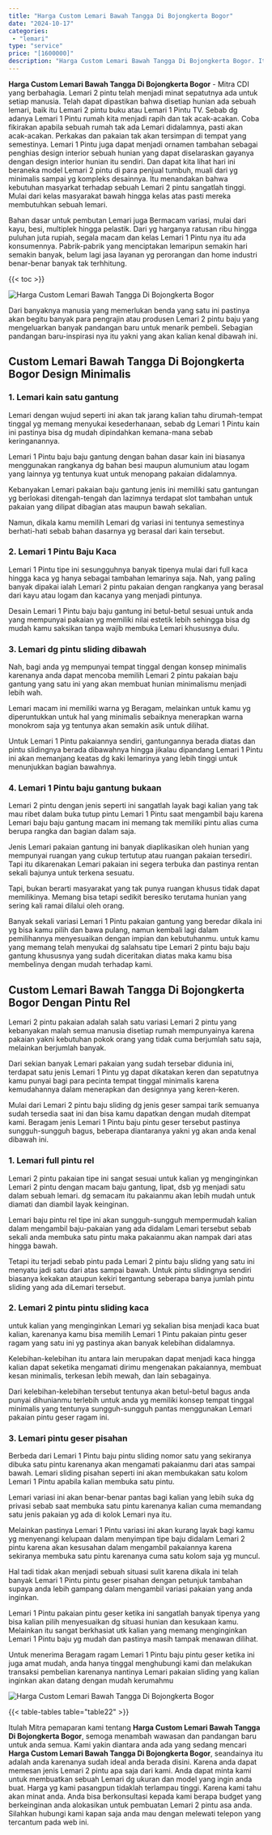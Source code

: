 ```yaml
---
title: "Harga Custom Lemari Bawah Tangga Di Bojongkerta Bogor"
date: "2024-10-17"
categories:
 - "lemari"
type: "service"
price: "[1600000]"
description: "Harga Custom Lemari Bawah Tangga Di Bojongkerta Bogor. Itulah Mitra pemaparan kami tentang **Harga Custom Lemari Bawah Tangga Di Bojongkerta Bogor**, semoga..."
---
```


**Harga Custom Lemari Bawah Tangga Di Bojongkerta Bogor** - Mitra CDI yang berbahagia. Lemari 2 pintu telah menjadi minat sepatutnya ada untuk setiap manusia. Telah dapat dipastikan bahwa disetiap hunian ada sebuah lemari, baik itu Lemari 2 pintu buku atau Lemari 1 Pintu TV. Sebab dg adanya Lemari 1 Pintu rumah kita menjadi rapih dan tak acak-acakan. Coba fikirakan apabila sebuah rumah tak ada Lemari didalamnya, pasti akan acak-acakan. Perkakas dan pakaian tak akan tersimpan di tempat yang semestinya. Lemari 1 Pintu juga dapat menjadi ornamen tambahan sebagai penghias design interior sebuah hunian yang dapat diselaraskan gayanya dengan design interior hunian itu sendiri. Dan dapat kita lihat hari ini beraneka model Lemari 2 pintu di para penjual tumbuh, muali dari yg minimalis sampai yg kompleks desainnya. Itu menandakan bahwa kebutuhan masyarkat terhadap sebuah Lemari 2 pintu sangatlah tinggi. Mulai dari kelas masyarakat bawah hingga kelas atas pasti mereka membutuhkan sebuah lemari.

Bahan dasar untuk pembutan Lemari juga Bermacam variasi, mulai dari kayu, besi, multiplek hingga pelastik. Dari yg harganya ratusan ribu hingga puluhan juta rupiah, segala macam dan kelas Lemari 1 Pintu nya itu ada konsumennya. Pabrik-pabrik yang menciptakan lemaripun semakin hari semakin banyak, belum lagi jasa layanan yg perorangan dan home industri benar-benar banyak tak terhhitung.

{{< toc >}}

![Harga Custom Lemari Bawah Tangga Di Bojongkerta Bogor](/images/mebel/dipan-anak-003.jpg)

Dari banyaknya manusia yang memerlukan benda yang satu ini pastinya akan begitu banyak para pengrajin atau produsen Lemari 2 pintu baju yang mengeluarkan banyak pandangan baru untuk menarik pembeli. Sebagian pandangan baru-inspirasi nya itu yakni yang akan kalian kenal dibawah ini.

## Custom Lemari Bawah Tangga Di Bojongkerta Bogor Design Minimalis

### 1\. Lemari kain satu gantung

Lemari dengan wujud seperti ini akan tak jarang kalian tahu dirumah-tempat tinggal yg memang menyukai kesederhanaan, sebab dg Lemari 1 Pintu kain ini pastinya bisa dg mudah dipindahkan kemana-mana sebab keringanannya.

Lemari 1 Pintu baju baju gantung dengan bahan dasar kain ini biasanya menggunakan rangkanya dg bahan besi maupun alumunium atau logam yang lainnya yg tentunya kuat untuk menopang pakaian didalamnya.

Kebanyakan Lemari pakaian baju gantung jenis ini memiliki satu gantungan yg berlokasi ditengah-tengah dan lazimnya terdapat slot tambahan untuk pakaian yang dilipat dibagian atas maupun bawah sekalian.

Namun, dikala kamu memilih Lemari dg variasi ini tentunya semestinya berhati-hati sebab bahan dasarnya yg berasal dari kain tersebut.

### 2\. Lemari 1 Pintu Baju Kaca

Lemari 1 Pintu tipe ini sesungguhnya banyak tipenya mulai dari full kaca hingga kaca yg hanya sebagai tambahan lemarinya saja. Nah, yang paling banyak dipakai ialah Lemari 2 pintu pakaian dengan rangkanya yang berasal dari kayu atau logam dan kacanya yang menjadi pintunya.

Desain Lemari 1 Pintu baju baju gantung ini betul-betul sesuai untuk anda yang mempunyai pakaian yg memiliki nilai estetik lebih sehingga bisa dg mudah kamu saksikan tanpa wajib membuka Lemari khususnya dulu.

### 3\. Lemari dg pintu sliding dibawah

Nah, bagi anda yg mempunyai tempat tinggal dengan konsep minimalis karenanya anda dapat mencoba memilih Lemari 2 pintu pakaian baju gantung yang satu ini yang akan membuat hunian minimalismu menjadi lebih wah.

Lemari macam ini memiliki warna yg Beragam, melainkan untuk kamu yg diperuntukkan untuk hal yang minimalis sebaiknya menerapkan warna monokrom saja yg tentunya akan semakin asik untuk dilihat.

Untuk Lemari 1 Pintu pakaiannya sendiri, gantungannya berada diatas dan pintu slidingnya berada dibawahnya hingga jikalau dipandang Lemari 1 Pintu ini akan memanjang keatas dg kaki lemarinya yang lebih tinggi untuk menunjukkan bagian bawahnya.

### 4\. Lemari 1 Pintu baju gantung bukaan

Lemari 2 pintu dengan jenis seperti ini sangatlah layak bagi kalian yang tak mau ribet dalam buka tutup pintu Lemari 1 Pintu saat mengambil baju karena Lemari baju baju gantung macam ini memang tak memiliki pintu alias cuma berupa rangka dan bagian dalam saja.

Jenis Lemari pakaian gantung ini banyak diaplikasikan oleh hunian yang mempunyai ruangan yang cukup tertutup atau ruangan pakaian tersediri. Tapi itu dikarenakan Lemari pakaian ini segera terbuka dan pastinya rentan sekali bajunya untuk terkena sesuatu.

Tapi, bukan berarti masyarakat yang tak punya ruangan khusus tidak dapat memilikinya. Memang bisa tetapi sedikit beresiko terutama hunian yang sering kali ramai dilalui oleh orang.

Banyak sekali variasi Lemari 1 Pintu pakaian gantung yang beredar dikala ini yg bisa kamu pilih dan bawa pulang, namun kembali lagi dalam pemilihannya menyesuaikan dengan impian dan kebutuhanmu. untuk kamu yang memang telah menyukai dg salahsatu tipe Lemari 2 pintu baju baju gantung khususnya yang sudah diceritakan diatas maka kamu bisa membelinya dengan mudah terhadap kami.

## Custom Lemari Bawah Tangga Di Bojongkerta Bogor Dengan Pintu Rel

Lemari 2 pintu pakaian adalah salah satu variasi Lemari 2 pintu yang kebanyakan malah semua manusia disetiap rumah mempunyainya karena pakaian yakni kebutuhan pokok orang yang tidak cuma berjumlah satu saja, melainkan berjumlah banyak.

Dari sekian banyak Lemari pakaian yang sudah tersebar didunia ini, terdapat satu jenis Lemari 1 Pintu yg dapat dikatakan keren dan sepatutnya kamu punyai bagi para pecinta tempat tinggal minimalis karena kemudahannya dalam menerapkan dan designnya yang keren-keren.

Mulai dari Lemari 2 pintu baju sliding dg jenis geser sampai tarik semuanya sudah tersedia saat ini dan bisa kamu dapatkan dengan mudah ditempat kami. Beragam jenis Lemari 1 Pintu baju pintu geser tersebut pastinya sungguh-sungguh bagus, beberapa diantaranya yakni yg akan anda kenal dibawah ini.

### 1\. Lemari full pintu rel

Lemari 2 pintu pakaian tipe ini sangat sesuai untuk kalian yg menginginkan Lemari 2 pintu dengan macam baju gantung, lipat, dsb yg menjadi satu dalam sebuah lemari. dg semacam itu pakaianmu akan lebih mudah untuk diamati dan diambil layak keinginan.

Lemari baju pintu rel tipe ini akan sungguh-sungguh mempermudah kalian dalam mengambil baju-pakaian yang ada didalam Lemari tersebut sebab sekali anda membuka satu pintu maka pakaianmu akan nampak dari atas hingga bawah.

Tetapi itu terjadi sebab pintu pada Lemari 2 pintu baju slidng yang satu ini menyatu jadi satu dari atas sampai bawah. Untuk pintu slidingnya sendiri biasanya kekakan ataupun kekiri tergantung seberapa banya jumlah pintu sliding yang ada diLemari tersebut.

### 2\. Lemari 2 pintu pintu sliding kaca

untuk kalian yang menginginkan Lemari yg sekalian bisa menjadi kaca buat kalian, karenanya kamu bisa memilih Lemari 1 Pintu pakaian pintu geser ragam yang satu ini yg pastinya akan banyak kelebihan didalamnya.

Kelebihan-kelebihan itu antara lain merupakan dapat menjadi kaca hingga kalian dapat seketika mengamati dirimu mengenakan pakaiannya, membuat kesan minimalis, terkesan lebih mewah, dan lain sebagainya.

Dari kelebihan-kelebihan tersebut tentunya akan betul-betul bagus anda punyai dihunianmu terlebih untuk anda yg memiliki konsep tempat tinggal minimalis yang tentunya sungguh-sungguh pantas menggunakan Lemari pakaian pintu geser ragam ini.

### 3\. Lemari pintu geser pisahan

Berbeda dari Lemari 1 Pintu baju pintu sliding nomor satu yang sekiranya dibuka satu pintu karenanya akan mengamati pakaianmu dari atas sampai bawah. Lemari sliding pisahan seperti ini akan membukakan satu kolom Lemari 1 Pintu apabila kalian membuka satu pintu.

Lemari variasi ini akan benar-benar pantas bagi kalian yang lebih suka dg privasi sebab saat membuka satu pintu karenanya kalian cuma memandang satu jenis pakaian yg ada di kolok Lemari nya itu.

Melainkan pastinya Lemari 1 Pintu variasi ini akan kurang layak bagi kamu yg menyenangi kelupaan dalam menyimpan tipe baju didalam Lemari 2 pintu karena akan kesusahan dalam mengambil pakaiannya karena sekiranya membuka satu pintu karenanya cuma satu kolom saja yg muncul.

Hal tadi tidak akan menjadi sebuah situasi sulit karena dikala ini telah banyak Lemari 1 Pintu pintu geser pisahan dengan petunjuk tambahan supaya anda lebih gampang dalam mengambil variasi pakaian yang anda inginkan.

Lemari 1 Pintu pakaian pintu geser ketika ini sangatlah banyak tipenya yang bisa kalian pilih menyesuaikan dg situasi hunian dan kesukaan kamu. Melainkan itu sangat berkhasiat utk kalian yang memang menginginkan Lemari 1 Pintu baju yg mudah dan pastinya masih tampak menawan dilihat.

Untuk menerima Beragam ragam Lemari 1 Pintu baju pintu geser ketika ini juga amat mudah, anda hanya tinggal menghubungi kami dan melakukan transaksi pembelian karenanya nantinya Lemari pakaian sliding yang kalian inginkan akan datang dengan mudah kerumahmu

![Harga Custom Lemari Bawah Tangga Di Bojongkerta Bogor](/images/mebel/lemari-buku-012.jpg)

{{< table-tables table="table22" >}}

Itulah Mitra pemaparan kami tentang **Harga Custom Lemari Bawah Tangga Di Bojongkerta Bogor**, semoga menambah wawasan dan pandangan baru untuk anda semua. Kami yakin diantara anda ada yang sedang mencari **Harga Custom Lemari Bawah Tangga Di Bojongkerta Bogor**, seandainya itu adalah anda karenanya sudah ideal anda berada disini. Karena anda dapat memesan jenis Lemari 2 pintu apa saja dari kami. Anda dapat minta kami untuk membuatkan sebuah Lemari dg ukuran dan model yang ingin anda buat. Harga yg kami pasangpun tidaklah terlampau tinggi. Karena kami tahu akan minat anda. Anda bisa berkonsultasi kepada kami berapa budget yang berkeinginan anda alokasikan untuk pembuatan Lemari 2 pintu asa anda. Silahkan hubungi kami kapan saja anda mau dengan melewati telepon yang tercantum pada web ini.
